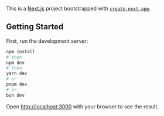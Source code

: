 This is a [Next.js](https://nextjs.org/) project bootstrapped with [`create-next-app`](https://github.com/vercel/next.js/tree/canary/packages/create-next-app).

## Getting Started

First, run the development server:

```bash
npm install
# then
npm dev
# then
yarn dev
# or
pnpm dev
# or
bun dev
```

Open [http://localhost:3000](http://localhost:3000) with your browser to see the result.

